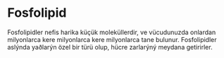 # Fosfolipid

Fosfolipidler nefis harika küçük moleküllerdir, ve vücudunuzda onlardan
milyonlarca kere milyonlarca kere milyonlarca tane bulunur. Fosfolipidler
aslýnda yaðlarýn özel bir türü olup, hücre zarlarýný meydana getirirler.
